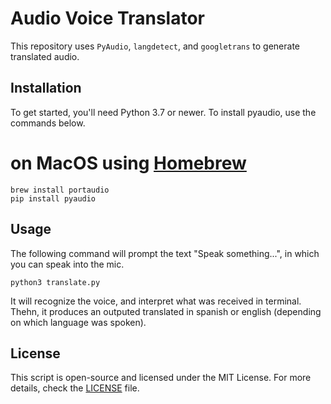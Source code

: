 # Audio Voice Translator

This repository uses `PyAudio`, `langdetect`, and `googletrans` to generate translated audio. 

## Installation

To get started, you'll need Python 3.7 or newer. To install pyaudio, use the commands below.

# on MacOS using [Homebrew](https://brew.sh/)
    brew install portaudio
    pip install pyaudio

## Usage

The following command will prompt the text "Speak something...", in which you can speak into the mic.

    python3 translate.py

It will recognize the voice, and interpret what was received in terminal. Thehn, it produces an outputed translated in spanish or english (depending on which language was spoken).

## License

This script is open-source and licensed under the MIT License. For more details, check the [LICENSE](LICENSE) file.
